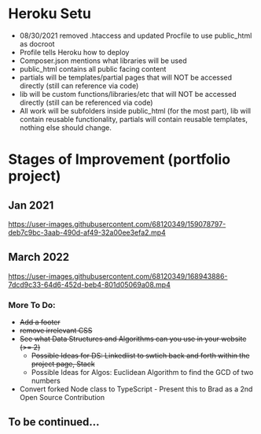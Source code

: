 # Heroku Setu

- 08/30/2021 removed .htaccess and updated Procfile to use public_html as docroot
- Profile tells Heroku how to deploy
- Composer.json mentions what libraries will be used 
- public_html contains all public facing content
- partials will be templates/partial pages that will NOT be accessed directly (still can reference via code)
- lib will be custom functions/libraries/etc that will NOT be accessed directly (still can be referenced via code)
- All work will be subfolders inside public_html (for the most part), lib will contain reusable functionality, partials will contain reusable templates, nothing else should change.

# Stages of Improvement (portfolio project)
## Jan 2021
https://user-images.githubusercontent.com/68120349/159078797-deb7c9bc-3aab-490d-af49-32a00ee3efa2.mp4
## March 2022 
https://user-images.githubusercontent.com/68120349/168943886-7dcd9c33-64d6-452d-beb4-801d05069a08.mp4
### More To Do: 
- ~~Add a footer~~
- ~~remove irrelevant CSS~~ 
- ~~See what Data Structures and Algorithms can you use in your website (>= 2)~~
  - ~~Possible Ideas for DS: Linkedlist to swtich back and forth within the project page, Stack~~
  - Possible Ideas for Algos: Euclidean Algorithm to find the GCD of two numbers
- Convert forked Node class to TypeScript - Present this to Brad as a 2nd Open Source Contribution
## To be continued... 
